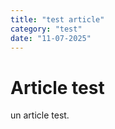 ```yaml
---
title: "test article"
category: "test"
date: "11-07-2025"
---
```


# **Article test**

un article test.